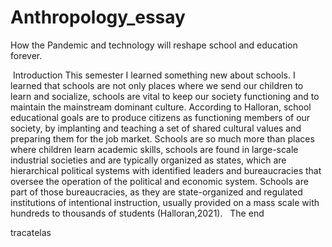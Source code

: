 # Anthropology_essay
How the Pandemic and technology will reshape school and education forever. 

 Introduction
 This semester I learned something new about schools. I learned that schools are not only places where we send our children to learn and socialize, schools are vital to keep our society functioning and to maintain the mainstream dominant culture. According to Halloran, school educational goals are to produce citizens as functioning members of our society, by implanting and teaching a set of shared cultural values and preparing them for the job market. Schools are so much more than places where children learn academic skills, schools are found in large-scale industrial societies and are typically organized as states, which are hierarchical political systems with identified leaders and bureaucracies that oversee the operation of the political and economic system. Schools are part of those bureaucracies, as they are state-organized and regulated institutions of intentional instruction, usually provided on a mass scale with hundreds to thousands of students (Halloran,2021).
  The end


tracatelas
